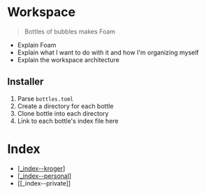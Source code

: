 # Workspace

> Bottles of bubbles makes Foam

- Explain Foam
- Explain what I want to do with it and how I'm organizing myself
- Explain the workspace architecture


## Installer
  1. Parse `bottles.toml`
  2. Create a directory for each bottle
  3. Clone bottle into each directory
  4. Link to each bottle's index file here

# Index

- [[_index--kroger]]
- [[_index--personal]]
- [[_index--private]]

[//begin]: # "Autogenerated link references for markdown compatibility"
[_index--kroger]: bottles/kroger/_index--kroger "Kroger"
[_index--personal]: bottles/personal/source/_index--personal "Personal"
[//end]: # "Autogenerated link references"
